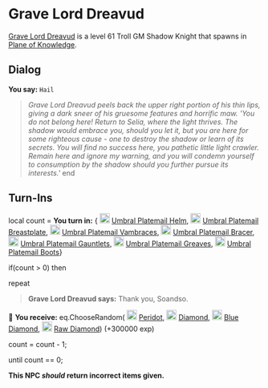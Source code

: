 # Grave Lord Dreavud



[Grave Lord Dreavud](/npc/202260) is a level 61 Troll GM Shadow Knight that spawns in [Plane of Knowledge](/zone/202).




## Dialog

**You say:** `Hail`



>*Grave Lord Dreavud peels back the upper right portion of his thin lips, giving a dark sneer of his gruesome features and horrific maw. 'You do not belong here! Return to Selia, where the light thrives. The shadow would embrace you, should you let it, but you are here for some righteous cause - one to destroy the shadow or learn of its secrets. You will find no success here, you pathetic little light crawler. Remain here and ignore my warning, and you will condemn yourself to consumption by the shadow should you further pursue its interests.'*
end



## Turn-Ins



local count =  **You turn in:**  { <img style="background:url(/static/icons/blank_slot.gif);width:20px;height:20px;" src="/static/icons/item_746.png" alt="" /> <a
                                href="/item/4841" data-url="4841" class="tooltip-link link">Umbral Platemail Helm</a>,  <img style="background:url(/static/icons/blank_slot.gif);width:20px;height:20px;" src="/static/icons/item_624.png" alt="" /> <a
                                href="/item/4842" data-url="4842" class="tooltip-link link">Umbral Platemail Breastplate</a>,  <img style="background:url(/static/icons/blank_slot.gif);width:20px;height:20px;" src="/static/icons/item_622.png" alt="" /> <a
                                href="/item/4843" data-url="4843" class="tooltip-link link">Umbral Platemail Vambraces</a>,  <img style="background:url(/static/icons/blank_slot.gif);width:20px;height:20px;" src="/static/icons/item_516.png" alt="" /> <a
                                href="/item/4844" data-url="4844" class="tooltip-link link">Umbral Platemail Bracer</a>,  <img style="background:url(/static/icons/blank_slot.gif);width:20px;height:20px;" src="/static/icons/item_531.png" alt="" /> <a
                                href="/item/4845" data-url="4845" class="tooltip-link link">Umbral Platemail Gauntlets</a>,  <img style="background:url(/static/icons/blank_slot.gif);width:20px;height:20px;" src="/static/icons/item_540.png" alt="" /> <a
                                href="/item/4846" data-url="4846" class="tooltip-link link">Umbral Platemail Greaves</a>,  <img style="background:url(/static/icons/blank_slot.gif);width:20px;height:20px;" src="/static/icons/item_524.png" alt="" /> <a
                                href="/item/4847" data-url="4847" class="tooltip-link link">Umbral Platemail Boots</a>}

if(count > 0) then


repeat



>**Grave Lord Dreavud says:** Thank you, Soandso.



 &#127873; **You receive:** eq.ChooseRandom( <img style="background:url(/static/icons/blank_slot.gif);width:20px;height:20px;" src="/static/icons/item_957.png" alt="" /> <a
                                href="/item/10028" data-url="10028" class="tooltip-link link">Peridot</a>,  <img style="background:url(/static/icons/blank_slot.gif);width:20px;height:20px;" src="/static/icons/item_966.png" alt="" /> <a
                                href="/item/10037" data-url="10037" class="tooltip-link link">Diamond</a>,  <img style="background:url(/static/icons/blank_slot.gif);width:20px;height:20px;" src="/static/icons/item_966.png" alt="" /> <a
                                href="/item/22503" data-url="22503" class="tooltip-link link">Blue Diamond</a>,  <img style="background:url(/static/icons/blank_slot.gif);width:20px;height:20px;" src="/static/icons/item_966.png" alt="" /> <a
                                href="/item/15981" data-url="15981" class="tooltip-link link">Raw Diamond</a>) (+300000 exp)

 



count = count - 1;


until count == 0;

**This NPC *should* return incorrect items given.**





